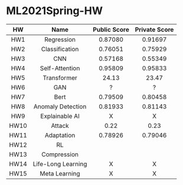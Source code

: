# ML2021Spring-HW
| HW   | Name           | Public Score |Private Score|
|:----:|:--------------:|:------------:|:-----------:|
| HW1  | Regression     | 0.87080 | 0.91697 |
| HW2  | Classification | 0.76051 | 0.75929 |
| HW3  | CNN            | 0.57168 | 0.55349 |
| HW4  | Self-Attention | 0.95809 | 0.95833 |
| HW5  | Transformer    | 24.13   | 23.47   |
| HW6  | GAN            | ? | ? |
| HW7  | Bert           | 0.79509 | 0.80458 |
| HW8  | Anomaly Detection | 0.81933 | 0.81143 |
| HW9  | Explainable AI | X | X |
| HW10  | Attack        | 0.22 | 0.23 |
| HW11  | Adaptation    | 0.78926 | 0.79046 |
| HW12  | RL            |  |  |
| HW13  | Compression   |  |  |
| HW14  | Life-Long Learning | X | X |
| HW15  | Meta Learning | X | X |
